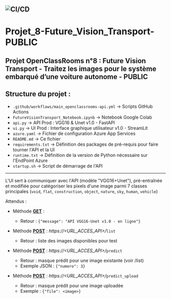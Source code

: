 ![CI/CD](https://github.com/Jojo31100/Projet_8-Future_Vision_Transport-PUBLIC/actions/workflows/main_openclassrooms-api.yml/badge.svg)
---
# Projet_8-Future_Vision_Transport-PUBLIC
Projet OpenClassRooms n°8 : Future Vision Transport - Traitez les images pour le système embarqué d’une voiture autonome - PUBLIC
---
## Structure du projet :
- `.github/workflows/main_openclassrooms-api.yml` → Scripts GitHub Actions
- `FutureVisionTransport_Notebook.ipynb` → Notebook Google Colab
- `api.py` → API Prod : VGG16 & Unet v1.0 - FastAPI
- `ui.py` → UI Prod : Interface graphique utilisateur v1.0 - StreamLit
- `azure.yaml` → Fichier de configuration Azure App Services
- `README.md` → Ce fichier
- `requirements.txt` → Définition des packages de pré-requis pour faire tourner l'API et la UI
- `runtime.txt` → Définition de la version de Python nécessaire sur l'EndPoint Azure
- `startup.sh` → Script de démarrage de l'API
- ---
L'UI sert à communiquer avec l'API (modèle "VGG16+Unet"), pré-entraînée et modifiée pour catégoriser les pixels d'une image parmi 7 classes principales (`void`, `flat`, `construction`, `object`, `nature`, `sky`, `human`, `vehicle`)

Attendus :

- Méthode <u>**GET**</u> :

  - Retour : `{"message": "API VGG16-Unet v1.0 - en ligne"}`


- Méthode <u>**POST**</u> : *https://<URL_ACCES_API>/*`list`

  - Retour : liste des images disponibles pour test


- Méthode <u>**POST**</u> : *https://<URL_ACCES_API>/*`predict`

  - Retour : masque prédit pour une image existante (voir /list)  
  - Exemple JSON : `{"numero": 3}`


- Méthode <u>**POST**</u> : *https://<URL_ACCES_API>/*`predict_upload`

  - Retour : masque prédit pour une image uploadée  
  - Exemple : `{"file": <image>}`
